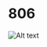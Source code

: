 # 806
![Alt text](https://cloud.githubusercontent.com/assets/10431659/6080288/bde5fc80-ae4a-11e4-9a25-ac1f7aea7504.jpg)
